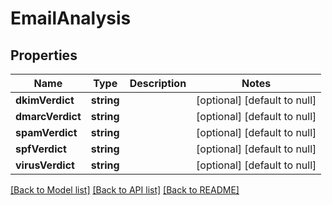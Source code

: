 # EmailAnalysis

## Properties
Name | Type | Description | Notes
------------ | ------------- | ------------- | -------------
**dkimVerdict** | **string** |  | [optional] [default to null]
**dmarcVerdict** | **string** |  | [optional] [default to null]
**spamVerdict** | **string** |  | [optional] [default to null]
**spfVerdict** | **string** |  | [optional] [default to null]
**virusVerdict** | **string** |  | [optional] [default to null]

[[Back to Model list]](../README.md#documentation-for-models) [[Back to API list]](../README.md#documentation-for-api-endpoints) [[Back to README]](../README.md)


